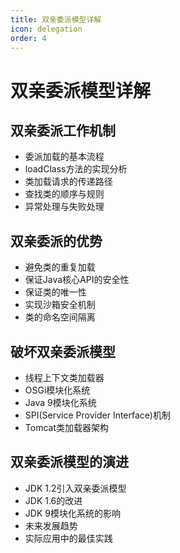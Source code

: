 ```yaml
---
title: 双亲委派模型详解
icon: delegation
order: 4
---
```


# 双亲委派模型详解

## 双亲委派工作机制

- 委派加载的基本流程
- loadClass方法的实现分析
- 类加载请求的传递路径
- 查找类的顺序与规则
- 异常处理与失败处理

## 双亲委派的优势

- 避免类的重复加载
- 保证Java核心API的安全性
- 保证类的唯一性
- 实现沙箱安全机制
- 类的命名空间隔离

## 破坏双亲委派模型

- 线程上下文类加载器
- OSGi模块化系统
- Java 9模块化系统
- SPI(Service Provider Interface)机制
- Tomcat类加载器架构

## 双亲委派模型的演进

- JDK 1.2引入双亲委派模型
- JDK 1.6的改进
- JDK 9模块化系统的影响
- 未来发展趋势
- 实际应用中的最佳实践
